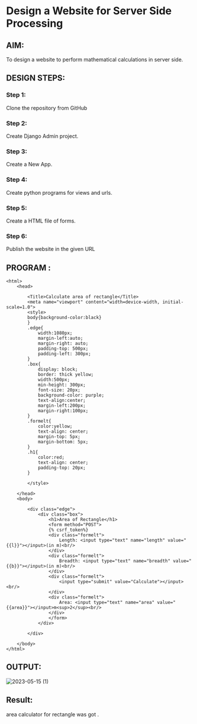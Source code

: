 # Design a Website for Server Side Processing

## AIM:
To design a website to perform mathematical calculations in server side.

## DESIGN STEPS:
### Step 1: 
Clone the repository from GitHub
### Step 2:
Create Django Admin project.
### Step 3:
Create a New App.
### Step 4: 
Create python programs for views and urls.
### Step 5: 
Create a HTML file of forms.
### Step 6:
Publish the website in the given URL


## PROGRAM :
```
<html>
    <head>
        
        <Title>Calculate area of rectangle</Title>
        <meta name="viewport" content="width=device-width, initial-scale=1.0">
        <style>
        body{background-color:black}
        }
        .edge{
            width:1080px;
            margin-left:auto;
            margin-right: auto;
            padding-top: 500px;
            padding-left: 300px;
        }
        .box{
            display: block;
            border: thick yellow;
            width:500px;
            min-height: 300px;
            font-size: 20px;
            background-color: purple;
            text-align:center;
            margin-left:200px;
            margin-right:100px;
        }
        .formelt{
            color:yellow;
            text-align: center;
            margin-top: 5px;
            margin-bottom: 5px;
        }
        .h1{
            color:red;
            text-align: center;
            padding-top: 20px;
        }

        </style>

    </head>
    <body>
        
        <div class="edge">
            <div class="box">
                <h1>Area of Rectangle</h1>
                <form method="POST">
                {% csrf_token%}
                <div class="formelt">
                    Length: <input type="text" name="length" value="{{l}}"></input>(in m)<br/>
                </div>
                <div class="formelt">
                    Breadth: <input type="text" name="breadth" value="{{b}}"></input>(in m)<br/>
                </div>
                <div class="formelt">
                    <input type="submit" value="Calculate"></input><br/>
                </div>
                <div class="formelt">
                    Area: <input type="text" name="area" value="{{area}}"></input>m<sup>2</sup><br/>
                </div>
                </form>
            </div>

        </div>
        
    </body>
</html>
```
## OUTPUT:
![2023-05-15 (1)](https://github.com/sivaram-R/serversideprocessing/assets/121165794/298d16bc-ca35-4dc1-af2d-356629ff3f90)

## Result:
area calculator for rectangle was got .
